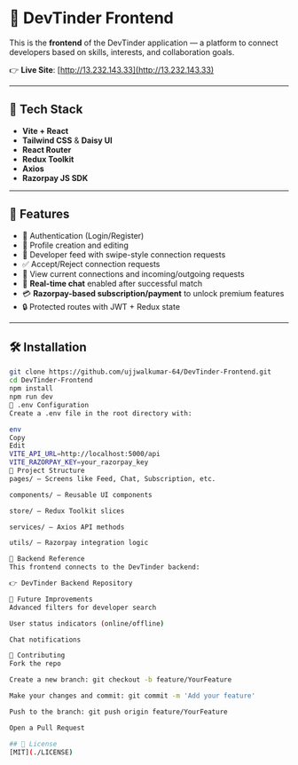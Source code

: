 # 🚀 DevTinder Frontend

This is the **frontend** of the DevTinder application — a platform to connect developers based on skills, interests, and collaboration goals.

👉 **Live Site**: [http://13.232.143.33](http://13.232.143.33)

---

## 🧰 Tech Stack

- **Vite + React**
- **Tailwind CSS** & **Daisy UI**
- **React Router**
- **Redux Toolkit**
- **Axios**
- **Razorpay JS SDK**

---

## 🎯 Features

- 🔐 Authentication (Login/Register)
- 👤 Profile creation and editing
- 📱 Developer feed with swipe-style connection requests
- ✅ Accept/Reject connection requests
- 👥 View current connections and incoming/outgoing requests
- 💬 **Real-time chat** enabled after successful match
- 💳 **Razorpay-based subscription/payment** to unlock premium features
- 🔒 Protected routes with JWT + Redux state

---

## 🛠️ Installation

```bash
git clone https://github.com/ujjwalkumar-64/DevTinder-Frontend.git
cd DevTinder-Frontend
npm install
npm run dev
📌 .env Configuration
Create a .env file in the root directory with:

env
Copy
Edit
VITE_API_URL=http://localhost:5000/api
VITE_RAZORPAY_KEY=your_razorpay_key
📂 Project Structure
pages/ – Screens like Feed, Chat, Subscription, etc.

components/ – Reusable UI components

store/ – Redux Toolkit slices

services/ – Axios API methods

utils/ – Razorpay integration logic

🔗 Backend Reference
This frontend connects to the DevTinder backend:

👉 DevTinder Backend Repository

🧠 Future Improvements
Advanced filters for developer search

User status indicators (online/offline)

Chat notifications

🤝 Contributing
Fork the repo

Create a new branch: git checkout -b feature/YourFeature

Make your changes and commit: git commit -m 'Add your feature'

Push to the branch: git push origin feature/YourFeature

Open a Pull Request

## 📄 License
[MIT](./LICENSE)
```


